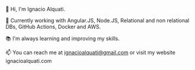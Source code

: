 👋 Hi, I'm Ignacio Alquati.

🌱 Currently working with Angular.JS, Node.JS, Relational and non relational DBs, GitHub Actions, Docker and AWS.

📚 I'm always learning and improving my skills.

📫 You can reach me at ignacioalquati@gmail.com or visit my website ignacioalquati.com
